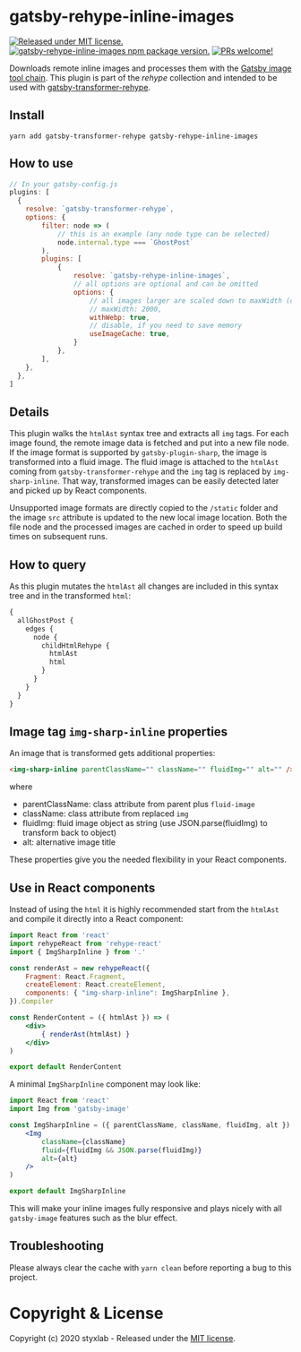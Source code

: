 # gatsby-rehype-inline-images
[![Released under MIT license.](https://badgen.net/github/license/micromatch/micromatch)](https://github.com/styxlab/gatsby-theme-try-ghost/blob/master/LICENSE)
[![gatsby-rehype-inline-images npm package version.](https://badgen.net/npm/v/gatsby-rehype-inline-images)](https://www.npmjs.org/package/gatsby-rehype-inline-images)
[![PRs welcome!](https://img.shields.io/badge/PRs-welcome-brightgreen.svg)]()

Downloads remote inline images and processes them with the [Gatsby image tool chain](https://www.gatsbyjs.org/docs/working-with-images/). This plugin is part of the *rehype* collection and intended to be used with [gatsby-transformer-rehype](https://github.com/styxlab/gatsby-theme-try-ghost/tree/master/packages/gatsby-transformer-rehype). 

## Install

`yarn add gatsby-transformer-rehype gatsby-rehype-inline-images`

## How to use

```javascript
// In your gatsby-config.js
plugins: [
  {
    resolve: `gatsby-transformer-rehype`,
    options: {
        filter: node => (
            // this is an example (any node type can be selected)
            node.internal.type === `GhostPost`
        ),
        plugins: [
            {
                resolve: `gatsby-rehype-inline-images`,
                // all options are optional and can be omitted
                options: {
                    // all images larger are scaled down to maxWidth (default: maxWidth = imageWidth)
                    // maxWidth: 2000,
                    withWebp: true,
                    // disable, if you need to save memory
                    useImageCache: true,
                }
            },
        ],
    },
  },
]
```

## Details

This plugin walks the `htmlAst` syntax tree and extracts all `img` tags. For each image found, the remote image data is fetched and put into a new file node. If the image format is supported by `gatsby-plugin-sharp`, the image is transformed into a fluid image. The fluid image is attached to the `htmlAst` coming from `gatsby-transformer-rehype` and the `img` tag is replaced by `img-sharp-inline`. That way, transformed images can be easily detected later and picked up by React components.

Unsupported image formats are directly copied to the `/static` folder and the image `src` attribute is updated to the new local image location. Both the file node and the processed images are cached in order to speed up build times on subsequent runs.

## How to query

As this plugin mutates the `htmlAst` all changes are included in this syntax tree and in the transformed `html`:

```graphql
{
  allGhostPost {
    edges {
      node {
        childHtmlRehype {
          htmlAst
          html
        }
      }
    }
  }
}
```

## Image tag `img-sharp-inline` properties

An image that is transformed gets additional properties:

```html
<img-sharp-inline parentClassName="" className="" fluidImg="" alt="" />
```

where

- parentClassName: class attribute from parent plus `fluid-image`
- className: class attribute from replaced `img`
- fluidImg: fluid image object as string (use JSON.parse(fluidImg) to transform back to object)
- alt: alternative image title

These properties give you the needed flexibility in your React components.


## Use in React components

Instead of using the `html` it is highly recommended start from the `htmlAst` and compile it directly into a React component:

```jsx
import React from 'react'
import rehypeReact from 'rehype-react'
import { ImgSharpInline } from '.'

const renderAst = new rehypeReact({
    Fragment: React.Fragment,
    createElement: React.createElement,
    components: { "img-sharp-inline": ImgSharpInline },
}).Compiler

const RenderContent = ({ htmlAst }) => (
    <div>
        { renderAst(htmlAst) }
    </div>
)

export default RenderContent
```

A minimal `ImgSharpInline` component may look like:

```jsx
import React from 'react'
import Img from 'gatsby-image'

const ImgSharpInline = ({ parentClassName, className, fluidImg, alt }) => (
    <Img
        className={className}
        fluid={fluidImg && JSON.parse(fluidImg)}
        alt={alt}
    />
)

export default ImgSharpInline

```

This will make your inline images fully responsive and plays nicely with all `gatsby-image` features such as the blur effect.

## Troubleshooting

Please always clear the cache with `yarn clean` before reporting a bug to this project.

# Copyright & License

Copyright (c) 2020 styxlab - Released under the [MIT license](LICENSE).
